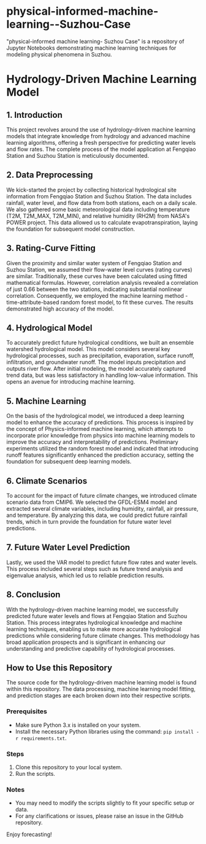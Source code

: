# physical-informed-machine-learning--Suzhou-Case
"physical-informed machine learning- Suzhou Case" is a repository of Jupyter Notebooks demonstrating machine learning techniques for modeling physical phenomena in Suzhou.

# Hydrology-Driven Machine Learning Model

## 1. Introduction
This project revolves around the use of hydrology-driven machine learning models that integrate knowledge from hydrology and advanced machine learning algorithms, offering a fresh perspective for predicting water levels and flow rates. The complete process of the model application at Fengqiao Station and Suzhou Station is meticulously documented.

## 2. Data Preprocessing
We kick-started the project by collecting historical hydrological site information from Fengqiao Station and Suzhou Station. The data includes rainfall, water level, and flow data from both stations, each on a daily scale. We also gathered some basic meteorological data including temperature (T2M, T2M_MAX, T2M_MIN), and relative humidity (RH2M) from NASA's POWER project. This data allowed us to calculate evapotranspiration, laying the foundation for subsequent model construction.

## 3. Rating-Curve Fitting
Given the proximity and similar water system of Fengqiao Station and Suzhou Station, we assumed their flow-water level curves (rating curves) are similar. Traditionally, these curves have been calculated using fitted mathematical formulas. However, correlation analysis revealed a correlation of just 0.66 between the two stations, indicating substantial nonlinear correlation. Consequently, we employed the machine learning method - time-attribute-based random forest model, to fit these curves. The results demonstrated high accuracy of the model.

## 4. Hydrological Model
To accurately predict future hydrological conditions, we built an ensemble watershed hydrological model. This model considers several key hydrological processes, such as precipitation, evaporation, surface runoff, infiltration, and groundwater runoff. The model inputs precipitation and outputs river flow. After initial modeling, the model accurately captured trend data, but was less satisfactory in handling low-value information. This opens an avenue for introducing machine learning.

## 5. Machine Learning
On the basis of the hydrological model, we introduced a deep learning model to enhance the accuracy of predictions. This process is inspired by the concept of Physics-informed machine learning, which attempts to incorporate prior knowledge from physics into machine learning models to improve the accuracy and interpretability of predictions. Preliminary experiments utilized the random forest model and indicated that introducing runoff features significantly enhanced the prediction accuracy, setting the foundation for subsequent deep learning models.

## 6. Climate Scenarios
To account for the impact of future climate changes, we introduced climate scenario data from CMIP6. We selected the GFDL-ESM4 model and extracted several climate variables, including humidity, rainfall, air pressure, and temperature. By analyzing this data, we could predict future rainfall trends, which in turn provide the foundation for future water level predictions.

## 7. Future Water Level Prediction
Lastly, we used the VAR model to predict future flow rates and water levels. This process included several steps such as future trend analysis and eigenvalue analysis, which led us to reliable prediction results.

## 8. Conclusion
With the hydrology-driven machine learning model, we successfully predicted future water levels and flows at Fengqiao Station and Suzhou Station. This process integrates hydrological knowledge and machine learning techniques, enabling us to make more accurate hydrological predictions while considering future climate changes. This methodology has broad application prospects and is significant in enhancing our understanding and predictive capability of hydrological processes.

## How to Use this Repository

The source code for the hydrology-driven machine learning model is found within this repository. The data processing, machine learning model fitting, and prediction stages are each broken down into their respective scripts.

### Prerequisites
- Make sure Python 3.x is installed on your system.
- Install the necessary Python libraries using the command: `pip install -r requirements.txt`.

### Steps
1. Clone this repository to your local system.
2. Run the scripts.

### Notes
- You may need to modify the scripts slightly to fit your specific setup or data.
- For any clarifications or issues, please raise an issue in the GitHub repository.

Enjoy forecasting!
